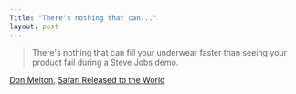 ```yaml
---
Title: "There's nothing that can..."
layout: post
---
```


> There's nothing that can fill your underwear faster than seeing your product fail during a Steve Jobs demo.

[Don Melton](http://donmelton.com/), [Safari Released to the World](http://donmelton.com/2013/01/10/safari-is-released-to-the-world/)